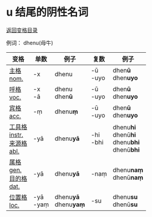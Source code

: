 # u 结尾的阴性名词

[返回变格目录](declension.md)

例词： dhenu\(母牛\)


| 变格 | 单数 | 例子 |复数 | 例子 |
| --- | ----- | ------ |---- | ---- |
| [主格<br>nom.](nom.md) |-x |dhenu |-ū<br>-uyo |dhen**ū**<br>dhen**uyo** |
| [呼格<br>voc.](voc.md) |-x<br>-ā |dhenu<br>dhen**ū** |-ū<br>-uyo |dhen**ū**<br>dhen**uyo** |
| [宾格<br>acc.](acc.md) |-ṃ |dhenu**ṃ** |-ū<br>-uyo |dhen**ū**<br>dhen**uyo** |
| [工具格<br>instr.](instr.md)<br>[来源格<br>abl.](abl.md) |-yā |dhenu**yā** |-hi<br>-bhi |dhenu**hi**<br> dhenū**hi** <br>dhenu**bhi**<br>dhenū**bhi** | 
| [属格<br>gen.](gen.md)<br> [目的格<br>dat.](dat.md) |-yā |dhenu**yā** |-naṃ |dhenu**naṃ**<br>dhenū**naṃ**|
| [位置格<br>loc.](loc.md) |-yā<br>-yaṃ |dhenu**yā**<br>dhenu**yaṃ** |-su |dhenu**su**<br>dhenū**su** |

